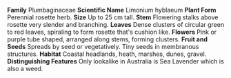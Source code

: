  **Family** Plumbaginaceae **Scientific Name** Limonium hyblaeum **Plant Form** Perennial rosette herb. **Size** Up to 25 cm tall. **Stem** Flowering stalks above rosette very slender and branching. **Leaves** Dense clusters of circular green to red leaves, spiraling to form rosette that's cushion like. **Flowers** Pink or purple tube shaped, arranged along stems, forming clusters. **Fruit and Seeds** Spreads by seed or vegetatively. Tiny seeds in membranous structures. **Habitat** Coastal headlands, heath, marshes, dunes, gravel. **Distinguishing Features** Only lookalike in Australia is Sea Lavender which is also a weed.